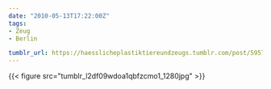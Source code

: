 ```yaml
---
date: "2010-05-13T17:22:00Z"
tags:
- Zeug
- Berlin

tumblr_url: https://haesslicheplastiktiereundzeugs.tumblr.com/post/595769887
---
```

{{< figure src="tumblr_l2df09wdoa1qbfzcmo1_1280jpg" >}} 
